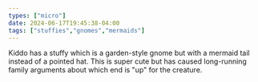 ```yaml
---
types: ["micro"]
date: 2024-06-17T19:45:38-04:00
tags: ["stuffies","gnomes","mermaids"]
---
```

Kiddo has a stuffy which is a garden-style gnome but with a mermaid tail instead of a pointed hat. This is super cute but has caused long-running family arguments about which end is "up" for the creature.
